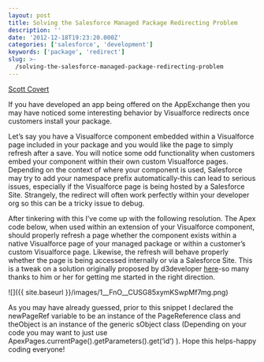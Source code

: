 ```yaml
---
layout: post
title: Solving the Salesforce Managed Package Redirecting Problem
description: ''
date: '2012-12-18T19:23:20.000Z'
categories: ['salesforce', 'development']
keywords: ['package', 'redirect']
slug: >-
  /solving-the-salesforce-managed-package-redirecting-problem
---
```


[Scott
Covert](https://www.tython.co/)

If you have developed an app being offered on the AppExchange then you may have noticed some interesting behavior by Visualforce redirects once customers install your package.

Let’s say you have a Visualforce component embedded within a Visualforce page included in your package and you would like the page to simply refresh after a save. You will notice some odd functionality when customers embed your component within their own custom Visualforce pages. Depending on the context of where your component is used, Salesforce may try to add your namespace prefix automatically-this can lead to serious issues, especially if the Visualforce page is being hosted by a Salesforce Site. Strangely, the redirect will often work perfectly within your developer org so this can be a tricky issue to debug.

After tinkering with this I’ve come up with the following resolution. The Apex code below, when used within an extension of your Visualforce component, should properly refresh a page whether the component exists within a native Visualforce page of your managed package or within a customer’s custom Visualforce page. Likewise, the refresh will behave properly whether the page is being accessed internally or via a Salesforce Site. This is a tweak on a solution originally proposed by d3developer [here](http://boards.developerforce.com/t5/Apex-Code-Development/Get-Current-Page-URL-in-Apex-Class-Full-amp-Exact-URL/td-p/134623)\-so many thanks to him or her for getting me started in the right direction.

![]({{ site.baseurl }}/images/1__FnO__CUSG85xymKSwpMf7mg.png)

As you may have already guessed, prior to this snippet I declared the newPageRef variable to be an instance of the PageReference class and theObject is an instance of the generic sObject class (Depending on your code you may want to just use ApexPages.currentPage().getParameters().get(‘id’) ). Hope this helps-happy coding everyone!